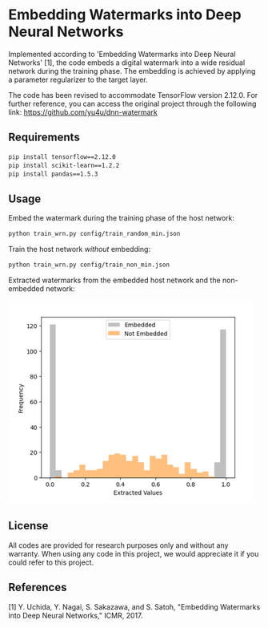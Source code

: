 Embedding Watermarks into Deep Neural Networks
====
Implemented according to 'Embedding Watermarks into Deep Neural Networks' [1], 
the code embeds a digital watermark into a wide residual network during the training phase.
The embedding is achieved by applying a parameter regularizer to the target layer.

The code has been revised to accommodate TensorFlow version 2.12.0. 
For further reference, you can access the original project through the following link: https://github.com/yu4u/dnn-watermark


## Requirements

```sh
pip install tensorflow==2.12.0
pip install scikit-learn==1.2.2
pip install pandas==1.5.3
```

## Usage
Embed the watermark during the training phase of the host network:

```sh
python train_wrn.py config/train_random_min.json
```

Train the host network *without* embedding:

```sh
python train_wrn.py config/train_non_min.json 
```

Extracted watermarks from the embedded host network and the non-embedded network:

![](images/watermark.png)

## License
All codes are provided for research purposes only and without any warranty.
When using any code in this project, we would appreciate it if you could refer to this project.


## References
[1] Y. Uchida, Y. Nagai, S. Sakazawa, and S. Satoh, "Embedding Watermarks into Deep Neural Networks," ICMR, 2017.
